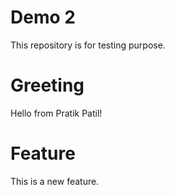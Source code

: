 # Demo 2
This repository is for testing purpose.

# Greeting
Hello from Pratik Patil!

# Feature
This is a new feature.
